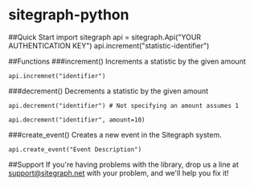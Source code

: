sitegraph-python
================

##Quick Start
    import sitegraph
    api = sitegraph.Api("YOUR AUTHENTICATION KEY")
    api.increment("statistic-identifier")
   
##Functions
###increment()
Increments a statistic by the given amount

	api.incremnet("identifier")

###decrement()
Decrements a statistic by the given amount

	api.decrement("identifier")	# Not specifying an amount assumes 1
	
	api.decrement("identifier", amount=10)

###create_event()
Creates a new event in the Sitegraph system. 

    api.create_event("Event Description")
    

##Support
If you're having problems with the library, drop us a line at support@sitegraph.net with your problem,
and we'll help you fix it!